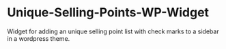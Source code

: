 Unique-Selling-Points-WP-Widget
===============================

Widget for adding an unique selling point list with check marks to a sidebar in a wordpress theme.
